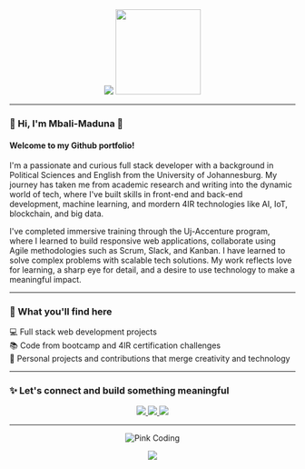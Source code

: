 <!-- Header section with a cute banner and styling -->
<div align="center">

<img src="https://capsule-render.vercel.app/api?type=waving&color=FFB6C1&height=200&section=header&text=Welcome%20to%20Mbali's%20World%20💻💖&fontSize=40&fontColor=ffffff"/>

<img src="https://media.giphy.com/media/xThta0PENt9L6n4tTG/giphy.gif" width="150"/>

</div>

---

### 🌸 Hi, I'm Mbali-Maduna 🌸
#### Welcome to my Github portfolio!

I'm a passionate and curious full stack developer with a background in Political Sciences and English from the University of Johannesburg. My journey has taken me from academic research and writing into the dynamic world of tech, where I've built skills in front-end and back-end development, machine learning, and mordern 4IR technologies like AI, IoT, blockchain, and big data.

I've completed immersive training through the Uj-Accenture program, where I learned to build responsive web applications, collaborate using Agile methodologies such as Scrum, Slack, and Kanban. I have learned to solve complex problems with scalable tech solutions. My work reflects love for learning, a sharp eye for detail, and a desire to use technology to make a meaningful impact.

---

### 💼 What you'll find here

💻 Full stack web development projects  
📚 Code from bootcamp and 4IR certification challenges  
🎨 Personal projects and contributions that merge creativity and technology  

---

### ✨ Let's connect and build something meaningful

<p align="center">
  <a href="https://www.linkedin.com/in/your-linkedin-here/" target="_blank">
    <img src="https://img.shields.io/badge/LinkedIn-%230077B5?style=for-the-badge&logo=linkedin&logoColor=white" />
  </a>
  <a href="mailto:your-email@example.com" target="_blank">
    <img src="https://img.shields.io/badge/Email-D14836?style=for-the-badge&logo=gmail&logoColor=white" />
  </a>
  <a href="https://your-portfolio-site.com" target="_blank">
    <img src="https://img.shields.io/badge/Portfolio-FF69B4?style=for-the-badge&logo=about-dot-me&logoColor=white" />
  </a>
</p>

---

<div align="center">

![Pink Coding](https://readme-typing-svg.herokuapp.com/?lines=Creative+Dev+💡;Lifelong+Learner+📚;Tech+is+my+Canvas+🎨;&center=true&width=380&height=45&color=FF69B4&vCenter=true&size=20)

<img src="https://capsule-render.vercel.app/api?type=waving&color=FFB6C1&height=150&section=footer"/>

</div>

